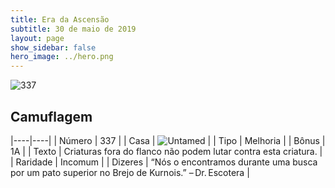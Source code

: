 ```yaml
---
title: Era da Ascensão
subtitle: 30 de maio de 2019
layout: page
show_sidebar: false
hero_image: ../hero.png
---
```


![337](https://cdn.keyforgegame.com/media/card_front/pt/435_337_9X5XM6J637XQ_pt.png)

## Camuflagem

|----|----|
| Número | 337 |
| Casa | ![Untamed](https://archonarcana.com/images/thumb/b/bd/Untamed.png/22px-Untamed.png "Indomados") |
| Tipo | Melhoria |
| Bônus | 1A |
| Texto | Criaturas fora do flanco não podem lutar contra esta criatura. |
| Raridade | Incomum |
| Dizeres | “Nós o encontramos durante uma busca por um pato superior no Brejo de Kurnois.” – Dr. Escotera |
